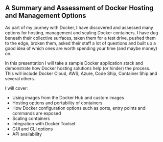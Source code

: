 ## A Summary and Assessment of Docker Hosting and Management Options

As part of my journey with Docker, I have discovered and assessed many options for hosting, management and scaling Docker containers. I have dug beneath their collective surfaces, taken them for a test drive, pushed them to the edge, broken them, asked their staff a lot of questions and built up a good idea of which ones are worth spending your time (and maybe money) on.

In this presentation I will take a sample Docker application stack and demonstrate how Docker hosting solutions help (or hinder) the process. This will include Docker Cloud, AWS, Azure, Code Ship, Container Ship and several others.

I will cover:

- Using images from the Docker Hub and custom images
- Hosting options and portability of containers
- How Docker configuration options such as ports, entry points and commands are exposed
- Scaling containers
- Integration with Docker Toolset
- GUI and CLI options
- API availability
